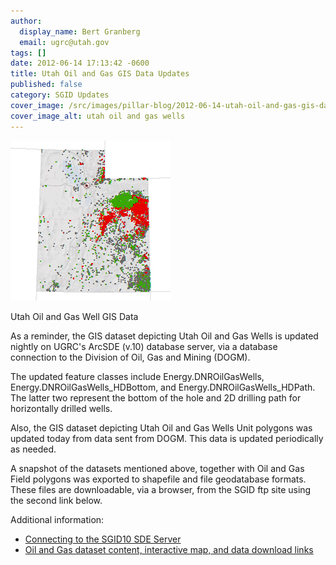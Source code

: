 ```yaml
---
author:
  display_name: Bert Granberg
  email: ugrc@utah.gov
tags: []
date: 2012-06-14 17:13:42 -0600
title: Utah Oil and Gas GIS Data Updates
published: false
category: SGID Updates
cover_image: /src/images/pillar-blog/2012-06-14-utah-oil-and-gas-gis-data-updates/utah-oil-and-gas-wells.png
cover_image_alt: utah oil and gas wells
---
```


![utah oil and gas wells](../../images/pillar-blog/2012-06-14-utah-oil-and-gas-gis-data-updates/utah-oil-and-gas-wells.png)

Utah Oil and Gas Well GIS Data

<p>As a reminder, the GIS dataset depicting Utah Oil and Gas Wells is updated nightly on UGRC's ArcSDE (v.10) database server, via a database connection to the Division of Oil, Gas and Mining (DOGM).</p>
<p>The updated feature classes include Energy.DNROilGasWells, Energy.DNROilGasWells_HDBottom, and Energy.DNROilGasWells_HDPath. The latter two represent the bottom of the hole and 2D drilling path for horizontally drilled wells.</p>
<p>Also, the GIS dataset depicting Utah Oil and Gas Wells Unit polygons was updated today from data sent from DOGM. This data is updated periodically as needed.</p>
<p>A snapshot of the datasets mentioned above, together with Oil and Gas Field polygons was exported to shapefile and file geodatabase formats. These files are downloadable, via a browser, from the SGID ftp site using the second link below.</p>
<p>Additional information:</p>
<ul>
<li><a title="How to Connect to the SGID via ArcSDE" href="/documentation/sgid/open-sgid">Connecting to the SGID10 SDE Server</a></li>
<li><a title="Oil and Gas" href="/products/sgid/energy/">Oil and Gas dataset content, interactive map, and data download links</a></li>
</ul>
